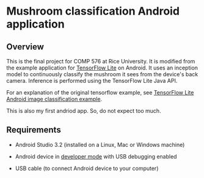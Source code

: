 # Mushroom classification Android application

## Overview

This is the final project for COMP 576 at Rice University. It is modified from the example application for [TensorFlow Lite](https://tensorflow.org/lite)
on Android. It uses an inception model to continuously classify the mushroom it sees from the device's back camera.
Inference is performed using the TensorFlow Lite Java API. 

For an explanation of the original tensorflow example, see
[TensorFlow Lite Android image classification example](https://www.tensorflow.org/lite/models/image_classification/android).

This is also my first andriod app. So, do not expect too much.

<!-- TODO(b/124116863): Add app screenshot. -->

## Requirements

*   Android Studio 3.2 (installed on a Linux, Mac or Windows machine)

*   Android device in
    [developer mode](https://developer.android.com/studio/debug/dev-options)
    with USB debugging enabled

*   USB cable (to connect Android device to your computer)


